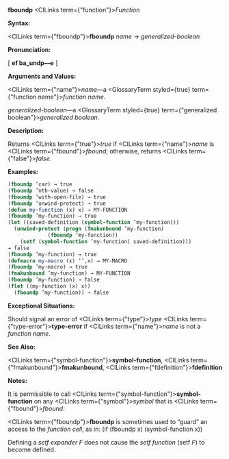 **fboundp** <ClLinks  term={"function"}><i>Function</i></ClLinks> 



**Syntax:** 



<ClLinks  term={"fboundp"}><b>fboundp</b></ClLinks> *name → generalized-boolean* 



**Pronunciation:** 



[ **ef ba\_undp—e** ] 



**Arguments and Values:** 



<ClLinks  term={"name"}><i>name</i></ClLinks>—a <GlossaryTerm styled={true} term={"function name"}><i>function name</i></GlossaryTerm>. 



*generalized-boolean*—a <GlossaryTerm styled={true} term={"generalized boolean"}><i>generalized boolean</i></GlossaryTerm>. 



**Description:** 



Returns <ClLinks  term={"true"}><i>true</i></ClLinks> if <ClLinks  term={"name"}><i>name</i></ClLinks> is <ClLinks  term={"fbound"}><i>fbound</i></ClLinks>; otherwise, returns <ClLinks  term={"false"}><i>false</i></ClLinks>. 



**Examples:**
```lisp
(fboundp ’car) → true 
(fboundp ’nth-value) → false 
(fboundp ’with-open-file) → true 
(fboundp ’unwind-protect) → true 
(defun my-function (x) x) → MY-FUNCTION 
(fboundp ’my-function) → true 
(let ((saved-definition (symbol-function ’my-function))) 
  (unwind-protect (progn (fmakunbound ’my-function) 
			 (fboundp ’my-function)) 
    (setf (symbol-function ’my-function) saved-definition))) 
→ false 
(fboundp ’my-function) → true 
(defmacro my-macro (x) ‘’,x) → MY-MACRO 
(fboundp ’my-macro) → true 
(fmakunbound ’my-function) → MY-FUNCTION 
(fboundp ’my-function) → false 
(flet ((my-function (x) x)) 
  (fboundp ’my-function)) → false 
```
**Exceptional Situations:** 



Should signal an error of <ClLinks  term={"type"}><i>type</i></ClLinks> <ClLinks  term={"type-error"}><b>type-error</b></ClLinks> if <ClLinks  term={"name"}><i>name</i></ClLinks> is not a *function name*. 



**See Also:** 



<ClLinks  term={"symbol-function"}><b>symbol-function</b></ClLinks>, <ClLinks  term={"fmakunbound"}><b>fmakunbound</b></ClLinks>, <ClLinks  term={"fdefinition"}><b>fdefinition</b></ClLinks> 















**Notes:** 



It is permissible to call <ClLinks  term={"symbol-function"}><b>symbol-function</b></ClLinks> on any <ClLinks  term={"symbol"}><i>symbol</i></ClLinks> that is <ClLinks  term={"fbound"}><i>fbound</i></ClLinks>. 



<ClLinks  term={"fboundp"}><b>fboundp</b></ClLinks> is sometimes used to “guard” an access to the *function cell*, as in: (if (fboundp x) (symbol-function x)) 



Defining a *setf expander F* does not cause the *setf function* (setf *F*) to become defined. 